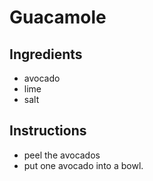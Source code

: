 # Guacamole
## Ingredients
* avocado
* lime
* salt
## Instructions
* peel the avocados
* put one avocado into a bowl.